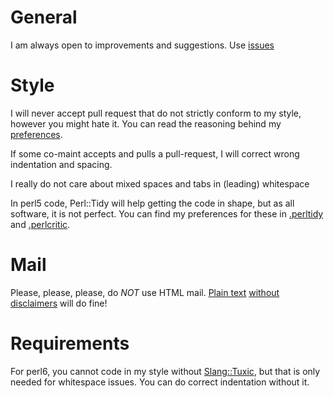 # General

I am always open to improvements and suggestions.
Use [issues](https://github.com/Tux/CSV/issues)

# Style

I will never accept pull request that do not strictly conform to my
style, however you might hate it. You can read the reasoning behind
my [preferences](http://tux.nl/style.html).

If some co-maint accepts and pulls a pull-request, I will correct wrong
indentation and spacing.

I really do not care about mixed spaces and tabs in (leading) whitespace

In perl5 code, Perl::Tidy will help getting the code in shape, but as all
software, it is not perfect. You can find my preferences for these in
[.perltidy](https://github.com/Tux/Release-Checklist/blob/master/.perltidyrc) and
[.perlcritic](https://github.com/Tux/Release-Checklist/blob/master/.perlcriticrc).

# Mail

Please, please, please, do *NOT* use HTML mail.
[Plain text](https://useplaintext.email)
[without](http://www.goldmark.org/jeff/stupid-disclaimers/)
[disclaimers](https://www.economist.com/business/2011/04/07/spare-us-the-e-mail-yada-yada)
will do fine!

# Requirements

For perl6, you cannot code in my style without
[Slang::Tuxic](https://github.com/FROGGS/p6-Slang-Tuxic), but that is only
needed for whitespace issues. You can do correct indentation without it.
